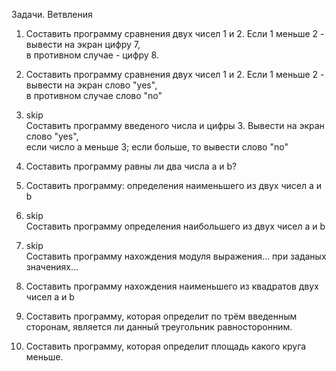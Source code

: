 Задачи. Ветвления

<ol>
<li>Составить программу сравнения двух чисел 1 и 2. Если 1 меньше 2 - вывести на экран цифру 7, 
 </br>в противном случае - цифру 8.
 
 <li><p>Составить программу сравнения двух чисел 1 и 2.  Если 1 меньше 2 - вывести на экран слово "yes", </br>в противном случае слово "no"</li></p>
 
 <li><p>skip</br> Составить программу введеного числа и цифры 3. Вывести на экран слово "yes", </br>если число а меньше 3; если больше, то вывести слово "no"</li></p>
 
 <li><p>Составить программу равны ли два числа а и b?</li></p>
 
 <li><p> Составить программу: определения наименьшего из двух чисел а и b</li></p>
 
 <li><p>skip</br>Составить программу определения наибольшего из двух чисел а и b</li></p>
 
 <li><p> skip</br> Составить программу нахождения модуля выражения... при заданых  значениях...</li></p>
 
 <li><p>Составить программу нахождения наименьшего  из квадратов двух чисел a и b</li></p>
 
 <li><p> Составить программу, которая определит по трём введенным сторонам, является ли данный треугольник равносторонним.</li></p>
 
 <li><p> Составить программу, которая определит площадь какого круга меньше.</li></p>
 
 
 
 
 
 
 
